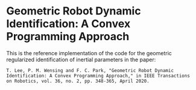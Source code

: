 # Geometric Robot Dynamic Identification: A Convex Programming Approach

This is the reference implementation of the code for the geometric regularized identification of inertial parameters in the paper: 

    T. Lee, P. M. Wensing and F. C. Park, "Geometric Robot Dynamic Identification: A Convex Programming Approach," in IEEE Transactions on Robotics, vol. 36, no. 2, pp. 348-365, April 2020.

    
